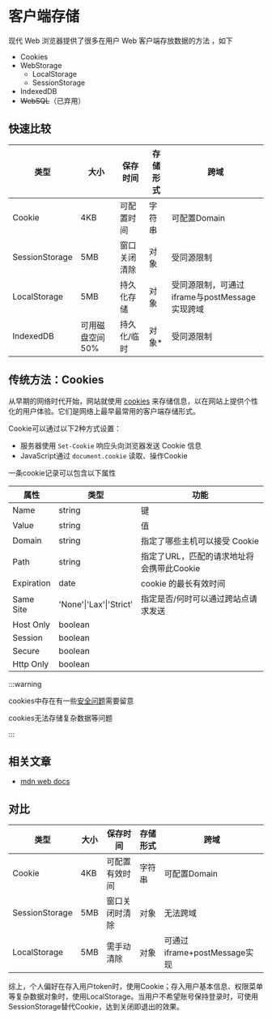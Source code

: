 # 客户端存储

现代 Web 浏览器提供了很多在用户 Web 客户端存放数据的方法 ，如下

- Cookies
- WebStorage
  - LocalStorage
  - SessionStorage
- IndexedDB
- ~~WebSQL~~（已弃用）



## 快速比较

| 类型           | 大小            | 保存时间     | 存储形式 | 跨域                                          |
| -------------- | --------------- | ------------ | -------- | --------------------------------------------- |
| Cookie         | 4KB             | 可配置时间   | 字符串   | 可配置Domain                                  |
| SessionStorage | 5MB             | 窗口关闭清除 | 对象     | 受同源限制                                    |
| LocalStorage   | 5MB             | 持久化存储   | 对象     | 受同源限制，可通过iframe与postMessage实现跨域 |
| IndexedDB      | 可用磁盘空间50% | 持久化/临时  | 对象*    | 受同源限制                                    |



## 传统方法：Cookies

从早期的网络时代开始，网站就使用 [cookies](https://developer.mozilla.org/zh-CN/docs/Web/HTTP/Cookies) 来存储信息，以在网站上提供个性化的用户体验。它们是网络上最早最常用的客户端存储形式。

Cookie可以通过以下2种方式设置：

- 服务器使用 `Set-Cookie` 响应头向浏览器发送 Cookie 信息
- JavaScript通过 `document.cookie` 读取、操作Cookie

一条cookie记录可以包含以下属性

| 属性       | 类型                    | 功能                                      |
| ---------- | ----------------------- | ----------------------------------------- |
| Name       | string                  | 键                                        |
| Value      | string                  | 值                                        |
| Domain     | string                  | 指定了哪些主机可以接受 Cookie             |
| Path       | string                  | 指定了URL，匹配的请求地址将会携带此Cookie |
| Expiration | date                    | cookie 的最长有效时间                     |
| Same Site  | 'None'\|'Lax'\|'Strict' | 指定是否/何时可以通过跨站点请求发送       |
| Host Only  | boolean                 |                                           |
| Session    | boolean                 |                                           |
| Secure     | boolean                 |                                           |
| Http Only  | boolean                 |                                           |

:::warning

cookies中存在有一些[安全问题](https://developer.mozilla.org/zh-CN/docs/Web/HTTP/Cookies#安全)需要留意

cookies无法存储复杂数据等问题

:::

## 相关文章

- [mdn web docs](https://developer.mozilla.org/zh-CN/docs/Learn/JavaScript/Client-side_web_APIs/Client-side_storage)

## 对比

| 类型           | 大小 | 保存时间       | 存储形式 | 跨域                         |
| -------------- | ---- | -------------- | -------- | ---------------------------- |
| Cookie         | 4KB  | 可配置有效时间 | 字符串   | 可配置Domain                 |
| SessionStorage | 5MB  | 窗口关闭时清除 | 对象     | 无法跨域                     |
| LocalStorage   | 5MB  | 需手动清除     | 对象     | 可通过iframe+postMessage实现 |

综上，个人偏好在存入用户token时，使用Cookie；存入用户基本信息、权限菜单等复杂数据对象时，使用LocalStorage。当用户不希望账号保持登录时，可使用SessionStorage替代Cookie，达到关闭即退出的效果。
